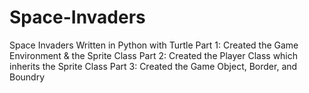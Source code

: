 # Space-Invaders
Space Invaders Written in Python with Turtle
Part 1: Created the Game Environment & the Sprite Class
Part 2: Created the Player Class which inherits the Sprite Class
Part 3: Created the Game Object, Border, and Boundry
